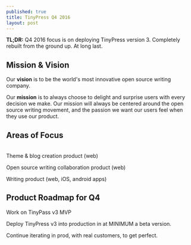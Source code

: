 ```yaml
---
published: true
title: TinyPress Q4 2016
layout: post
---
```

**TL;DR:** Q4 2016 focus is on deploying TinyPress version 3. Completely rebuilt from the ground up. At long last.

## Mission & Vision
Our <strong>vision</strong> is to be the world's most innovative open source writing company.

Our <strong>mission</strong> is to always choose to delight and surprise users with every decision we make. Our mission will always be centered around the open source writing movement, and the passion we want our users feel when they use our product.

## Areas of Focus
<br />
Theme & blog creation product (web)

Open source writing collaboration product (web)

Writing product (web, iOS, android apps)

## Product Roadmap for Q4

Work on TinyPass v3 MVP

Deploy TinyPress v3 into production in at MINIMUM a beta version.

Continue iterating in prod, with real customers, to get perfect.